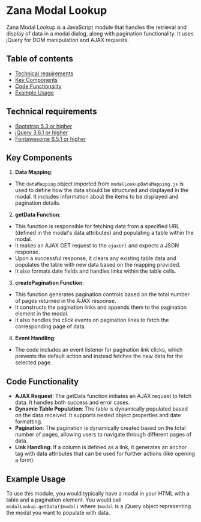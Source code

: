 # Zana Modal Lookup

Zana Modal Lookup is a JavaScript module that handles the retrieval and display of data in a modal dialog, along with pagination functionality. It uses jQuery for DOM manipulation and AJAX requests.

## Table of contents

- [Technical requirements](#Technical-Requirements)
- [Key Components](#Key-Components)
- [Code Functionality](#Code-Functionality)
- [Example Usage](#Example-Usage)

## Technical requirements

* [Bootstrap 5.3 or higher](https://getbootstrap.com/docs/5.3/getting-started/introduction/#cdn-links)
* [jQuery 3.6.1 or higher](https://www.jsdelivr.com/package/npm/jquery)
* [Fontawesome 6.5.1 or higher](https://cdnjs.com/libraries/font-awesome/6.5.1)

## Key Components

1. **Data Mapping**:

- The `dataMapping` object imported from `modalLookupDataMapping.js` is used to define how the data should be structured and displayed in the modal. It includes information about the items to be displayed and pagination details.

2. **getData Function**:

- This function is responsible for fetching data from a specified URL (defined in the modal's data attributes) and populating a table within the modal.
- It makes an AJAX GET request to the `ajaxUrl` and expects a JSON response.
- Upon a successful response, it clears any existing table data and populates the table with new data based on the mapping provided.
- It also formats date fields and handles links within the table cells.

3. **createPagination Function**:

- This function generates pagination controls based on the total number of pages returned in the AJAX response.
- It constructs the pagination links and appends them to the pagination element in the modal.
- It also handles the click events on pagination links to fetch the corresponding page of data.

4. **Event Handling**:

- The code includes an event listener for pagination link clicks, which prevents the default action and instead fetches the new data for the selected page.

## Code Functionality

- **AJAX Request**: The getData function initiates an AJAX request to fetch data. It handles both success and error cases.
- **Dynamic Table Population**: The table is dynamically populated based on the data received. It supports nested object properties and date formatting.
- **Pagination**: The pagination is dynamically created based on the total number of pages, allowing users to navigate through different pages of data.
- **Link Handling**: If a column is defined as a link, it generates an anchor tag with data attributes that can be used for further actions (like opening a form).

## Example Usage

To use this module, you would typically have a modal in your HTML with a table and a pagination element. You would call `modalLookup.getData($modal)` where `$modal` is a jQuery object representing the modal you want to populate with data.
